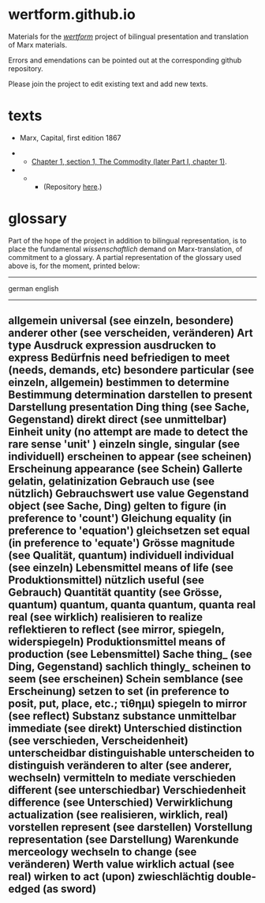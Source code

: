 # wertform.github.io

Materials for the [*wertform*]() project of bilingual presentation and translation of Marx materials.  

Errors and emendations can be pointed out at the corresponding github repository. 

Please join the project to edit existing text and add new texts. 




# texts

- Marx, Capital, first edition 1867

- - [Chapter 1, section 1, The Commodity (later Part I, chapter 1)](texts/capital.html). 
- - - (Repository [here](https://github.com/wertform/capital).)


# glossary

Part of the hope of the project in addition to bilingual representation, is to 
place the fundamental *wissenschaftlich* demand on Marx-translation, 
of commitment to a glossary.  A partial representation of the glossary 
used above is, for the moment, printed below:


------------------------------------------------------------------------------------------
german              english 
------------------  ----------------------------------------------------------------------
allgemein           universal (see einzeln, besondere)
anderer             other (see verscheiden, veränderen)
Art                 type
Ausdruck            expression
ausdrucken          to express
Bedürfnis           need
befriedigen         to meet (needs, demands, etc)
besondere           particular (see einzeln, allgemein)
bestimmen           to determine 
Bestimmung          determination
darstellen          to present
Darstellung         presentation
Ding                thing (see Sache, Gegenstand)
direkt              direct (see unmittelbar)
Einheit             unity (no attempt are made to detect the rare sense 'unit' )
einzeln             single, singular (see individuell)
erscheinen          to appear (see scheinen)
Erscheinung         appearance (see Schein)
Gallerte            gelatin, gelatinization
Gebrauch            use (see nützlich)
Gebrauchswert       use value
Gegenstand          object (see Sache, Ding)
gelten              to figure (in preference to 'count')
Gleichung           equality (in preference to 'equation')
gleichsetzen        set equal (in preference to 'equate')
Grösse              magnitude (see Qualität, quantum)
individuell         individual (see einzeln)
Lebensmittel        means of life (see Produktionsmittel)
nützlich            useful (see Gebrauch)
Quantität           quantity (see Grösse, quantum)
quantum, quanta     quantum, quanta
real                real (see wirklich)
realisieren         to realize
reflektieren        to reflect (see mirror, spiegeln, widerspiegeln)
Produktionsmittel   means of production (see Lebensmittel)
Sache               thing_ (see Ding, Gegenstand)
sachlich            thingly_
scheinen            to seem (see erscheinen)
Schein              semblance (see Erscheinung)
setzen              to set (in preference to posit, put, place, etc.; τίθημι)
spiegeln            to mirror (see reflect)
Substanz            substance
unmittelbar         immediate (see direkt)
Unterschied         distinction (see verschieden, Verscheidenheit)
unterscheidbar      distinguishable 
unterscheiden       to distinguish
veränderen          to alter (see anderer, wechseln) 
vermitteln          to mediate
verschieden         different (see unterschiedbar)
Verschiedenheit     difference (see Unterschied)
Verwirklichung      actualization (see realisieren, wirklich, real)
vorstellen          represent (see darstellen)
Vorstellung         representation (see Darstellung)
Warenkunde          merceology
wechseln            to change (see veränderen)
Werth               value
wirklich            actual (see real)
wirken              to act (upon)
zwieschlächtig      double-edged (as sword)
------------------------------------------------------------------------------------------

